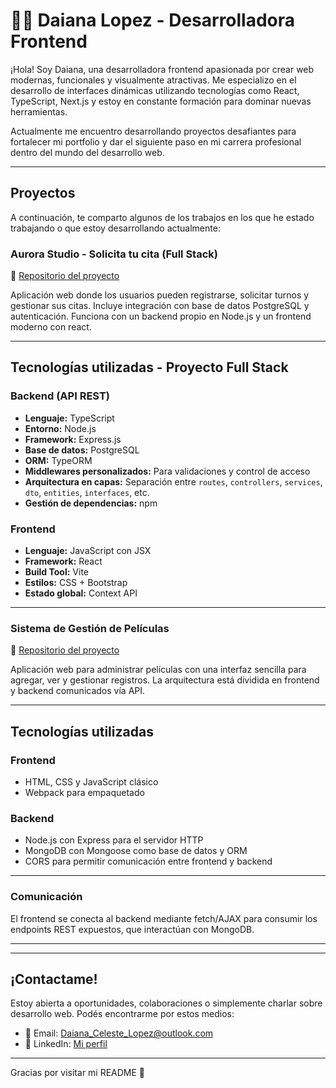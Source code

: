 # 👩‍💻 Daiana Lopez - Desarrolladora Frontend

¡Hola! Soy Daiana, una desarrolladora frontend apasionada por crear web modernas, funcionales y visualmente atractivas. Me especializo en el desarrollo de interfaces dinámicas utilizando tecnologías como React, TypeScript, Next.js y estoy en constante formación para dominar nuevas herramientas.

Actualmente me encuentro desarrollando proyectos desafiantes para fortalecer mi portfolio y dar el siguiente paso en mi carrera profesional dentro del mundo del desarrollo web.

---

## Proyectos

A continuación, te comparto algunos de los trabajos en los que he estado trabajando o que estoy desarrollando actualmente:

### Aurora Studio - Solicita tu cita (Full Stack)  
🔗 [Repositorio del proyecto](https://github.com/Daiana-L/AuroraStudio---Solicita-tu-cita)

Aplicación web donde los usuarios pueden registrarse, solicitar turnos y gestionar sus citas. Incluye integración con base de datos PostgreSQL y autenticación. Funciona con un backend propio en Node.js y un frontend moderno con react.

---

## Tecnologías utilizadas - Proyecto Full Stack

### Backend (API REST)

- **Lenguaje:** TypeScript  
- **Entorno:** Node.js  
- **Framework:** Express.js  
- **Base de datos:** PostgreSQL  
- **ORM:** TypeORM  
- **Middlewares personalizados:** Para validaciones y control de acceso  
- **Arquitectura en capas:** Separación entre `routes`, `controllers`, `services`, `dto`, `entities`, `interfaces`, etc.  
- **Gestión de dependencias:** npm

###  Frontend

- **Lenguaje:** JavaScript con JSX  
- **Framework:** React  
- **Build Tool:** Vite  
- **Estilos:** CSS + Bootstrap  
- **Estado global:** Context API

---
### Sistema de Gestión de Películas
🔗 [Repositorio del proyecto](https://github.com/Daiana-L/Sistema-de-gestion-de-peliculas)


Aplicación web para administrar películas con una interfaz sencilla para agregar, ver y gestionar registros. La arquitectura está dividida en frontend y backend comunicados vía API.

---

## Tecnologías utilizadas

### Frontend

- HTML, CSS y JavaScript clásico
- Webpack para empaquetado  

### Backend
- Node.js con Express para el servidor HTTP  
- MongoDB con Mongoose como base de datos y ORM  
- CORS para permitir comunicación entre frontend y backend

---

### Comunicación

El frontend se conecta al backend mediante fetch/AJAX para consumir los endpoints REST expuestos, que interactúan con MongoDB.

---

---

## ¡Contactame!

Estoy abierta a oportunidades, colaboraciones o simplemente charlar sobre desarrollo web. Podés encontrarme por estos medios:

- 📧 Email: [Daiana_Celeste_Lopez@outlook.com](mailto:Daiana_Celeste_Lopez@outlook.com)
- 💼 LinkedIn: [Mi perfil](https://www.linkedin.com/in/daiana-celeste-lopez/)

---

  Gracias por visitar mi README 💜

